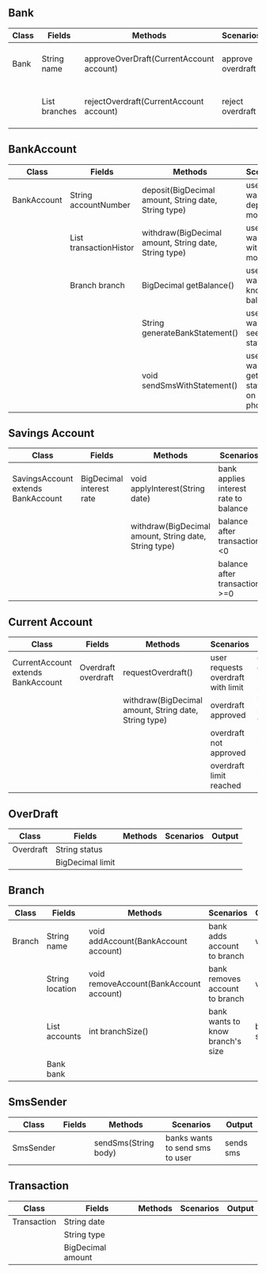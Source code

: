 ## Bank
| Class | Fields                | Methods                                  | Scenarios         | Output                                |
|-------|-----------------------|------------------------------------------|-------------------|---------------------------------------|
| Bank  | String name           | approveOverDraft(CurrentAccount account) | approve overdraft | change overdraft status to 'approved' |
|       | List<Branch> branches | rejectOverdraft(CurrentAccount account)  | reject overdraft  | change overdraft status to 'rejected' |

## BankAccount
| Class       | Fields                              | Methods                                               | Scenarios                                | Output                       |
|-------------|-------------------------------------|-------------------------------------------------------|------------------------------------------|------------------------------|
| BankAccount | String accountNumber                | deposit(BigDecimal amount, String date, String type)  | user wants to deposit money              | adds transaction to history  |
|             | List<Transaction> transactionHistor | withdraw(BigDecimal amount, String date, String type) | user wants to withdraw money             | adds transaction to history  |
|             | Branch branch                       | BigDecimal getBalance()                               | user wants to know his balance           | BigDecimal balance           |
|             |                                     | String generateBankStatement()                        | user wants to see bank statement         | return String with statement |
|             |                                     | void sendSmsWithStatement()                           | user wants to get statement on his phone | send sms to his number       |

## Savings Account
| Class                              | Fields                   | Methods                                               | Scenarios                             | Output                          |
|------------------------------------|--------------------------|-------------------------------------------------------|---------------------------------------|---------------------------------|
| SavingsAccount extends BankAccount | BigDecimal interest rate | void applyInterest(String date)                       | bank applies interest rate to balance | balance + interest rate applied |
|                                    |                          | withdraw(BigDecimal amount, String date, String type) | balance after transaction <0          | print message                   |
|                                    |                          |                                                       | balance after transaction >=0         | invoke superclass withdraw()    |

## Current Account
| Class                              | Fields              | Methods                                               | Scenarios                          | Output                            |
|------------------------------------|---------------------|-------------------------------------------------------|------------------------------------|-----------------------------------|
| CurrentAccount extends BankAccount | Overdraft overdraft | requestOverdraft()                                    | user requests overdraft with limit | change overdraft limit and status |
|                                    |                     | withdraw(BigDecimal amount, String date, String type) | overdraft approved                 | invoke superclass withdraw        |
|                                    |                     |                                                       | overdraft not approved             | print message                     |
|                                    |                     |                                                       | overdraft limit reached            | print message                     |

## OverDraft
| Class     | Fields           | Methods | Scenarios | Output |
|-----------|------------------|---------|-----------|--------|
| Overdraft | String status    |         |           |        |
|           | BigDecimal limit |         |           |        |

## Branch
| Class  | Fields                     | Methods                                 | Scenarios                        | Output      |
|--------|----------------------------|-----------------------------------------|----------------------------------|-------------|
| Branch | String name                | void addAccount(BankAccount account)    | bank adds account to branch      | void        |
|        | String location            | void removeAccount(BankAccount account) | bank removes account to branch   | void        |
|        | List<BankAccount> accounts | int branchSize()                        | bank wants to know branch's size | branch size |
|        | Bank bank                  |                                         |                                  |             |

## SmsSender
| Class     | Fields | Methods              | Scenarios                       | Output    |
|-----------|--------|----------------------|---------------------------------|-----------|
| SmsSender |        | sendSms(String body) | banks wants to send sms to user | sends sms |

## Transaction
| Class       | Fields            | Methods | Scenarios | Output |
|-------------|-------------------|---------|-----------|--------|
| Transaction | String date       |         |           |        |
|             | String type       |         |           |        |
|             | BigDecimal amount |         |           |        |
